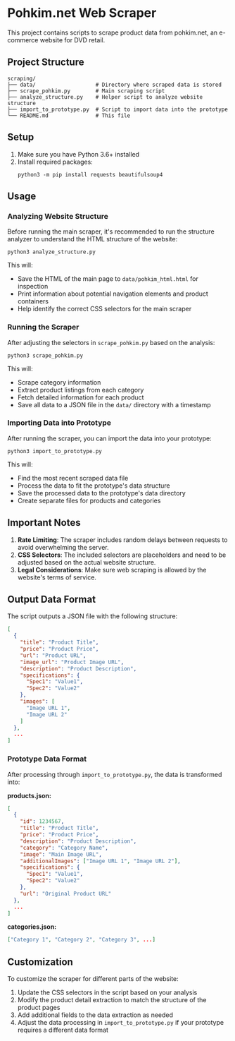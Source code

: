 # Pohkim.net Web Scraper

This project contains scripts to scrape product data from pohkim.net, an e-commerce website for DVD retail.

## Project Structure

```
scraping/
├── data/                   # Directory where scraped data is stored
├── scrape_pohkim.py        # Main scraping script
├── analyze_structure.py    # Helper script to analyze website structure
├── import_to_prototype.py  # Script to import data into the prototype
└── README.md               # This file
```

## Setup

1. Make sure you have Python 3.6+ installed
2. Install required packages:
   ```
   python3 -m pip install requests beautifulsoup4
   ```

## Usage

### Analyzing Website Structure

Before running the main scraper, it's recommended to run the structure analyzer to understand the HTML structure of the website:

```
python3 analyze_structure.py
```

This will:
- Save the HTML of the main page to `data/pohkim_html.html` for inspection
- Print information about potential navigation elements and product containers
- Help identify the correct CSS selectors for the main scraper

### Running the Scraper

After adjusting the selectors in `scrape_pohkim.py` based on the analysis:

```
python3 scrape_pohkim.py
```

This will:
- Scrape category information
- Extract product listings from each category
- Fetch detailed information for each product
- Save all data to a JSON file in the `data/` directory with a timestamp

### Importing Data into Prototype

After running the scraper, you can import the data into your prototype:

```
python3 import_to_prototype.py
```

This will:
- Find the most recent scraped data file
- Process the data to fit the prototype's data structure
- Save the processed data to the prototype's data directory
- Create separate files for products and categories

## Important Notes

1. **Rate Limiting**: The scraper includes random delays between requests to avoid overwhelming the server.
2. **CSS Selectors**: The included selectors are placeholders and need to be adjusted based on the actual website structure.
3. **Legal Considerations**: Make sure web scraping is allowed by the website's terms of service.

## Output Data Format

The script outputs a JSON file with the following structure:

```json
[
  {
    "title": "Product Title",
    "price": "Product Price",
    "url": "Product URL",
    "image_url": "Product Image URL",
    "description": "Product Description",
    "specifications": {
      "Spec1": "Value1",
      "Spec2": "Value2"
    },
    "images": [
      "Image URL 1",
      "Image URL 2"
    ]
  },
  ...
]
```

### Prototype Data Format

After processing through `import_to_prototype.py`, the data is transformed into:

**products.json:**
```json
[
  {
    "id": 1234567,
    "title": "Product Title",
    "price": "Product Price",
    "description": "Product Description",
    "category": "Category Name",
    "image": "Main Image URL",
    "additionalImages": ["Image URL 1", "Image URL 2"],
    "specifications": {
      "Spec1": "Value1",
      "Spec2": "Value2"
    },
    "url": "Original Product URL"
  },
  ...
]
```

**categories.json:**
```json
["Category 1", "Category 2", "Category 3", ...]
```

## Customization

To customize the scraper for different parts of the website:

1. Update the CSS selectors in the script based on your analysis
2. Modify the product detail extraction to match the structure of the product pages
3. Add additional fields to the data extraction as needed
4. Adjust the data processing in `import_to_prototype.py` if your prototype requires a different data format 